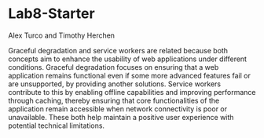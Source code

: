 # Lab8-Starter

Alex Turco and Timothy Herchen

Graceful degradation and service workers are related because both concepts aim to enhance the usability of web applications under different conditions. Graceful degradation focuses on ensuring that a web application remains functional even if some more advanced features fail or are unsupported, by providing another solutions. Service workers contribute to this by enabling offline capabilities and improving performance through caching, thereby ensuring that core functionalities of the application remain accessible when network connectivity is poor or unavailable. These both help maintain a positive user experience with potential technical limitations.